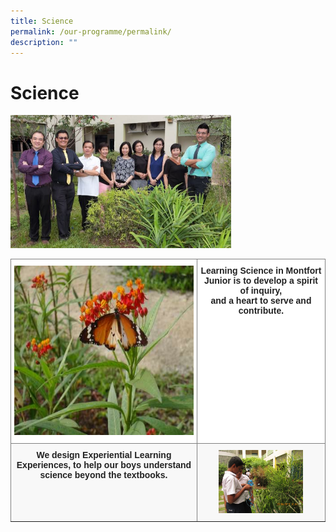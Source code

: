 ```yaml
---
title: Science
permalink: /our-programme/permalink/
description: ""
---
```

# **Science**


<img src="/images/Science%20dept.jpg" 
     style="width:70%">
		
		 
<table style="border-collapse:collapse;border-spacing:0" class="tg"><thead><tr><th style="background-color:#FFF;border-color:inherit;border-style:solid;border-width:1px;color:#222;font-family:Arial, sans-serif;font-size:14px;font-weight:bold;overflow:hidden;padding:10px 5px;text-align:center;vertical-align:top;word-break:normal"><img src="/images/tnP1200032.jpg" alt="P1200032.JPG" width="362" height="271"></th><th style="background-color:#FFF;border-color:inherit;border-style:solid;border-width:1px;color:#222;font-family:Arial, sans-serif;font-size:14px;font-weight:bold;overflow:hidden;padding:10px 5px;text-align:center;vertical-align:top;word-break:normal"><span style="font-weight:bold">Learning Science in Montfort Junior </span>is to develop a spirit of inquiry, <br>and a heart to serve and contribute.   </th></tr></thead><tbody><tr><td style="background-color:#F8F8F8;border-color:inherit;border-style:solid;border-width:1px;color:#222;font-family:Arial, sans-serif;font-size:14px;font-weight:bold;overflow:hidden;padding:10px 5px;text-align:center;vertical-align:top;word-break:normal">We design Experiential Learning Experiences, to help our boys understand science beyond the textbooks.</td><td style="background-color:#F8F8F8;border-color:inherit;border-style:solid;border-width:1px;color:#222;font-family:Arial, sans-serif;font-size:14px;overflow:hidden;padding:10px 5px;text-align:center;vertical-align:top;word-break:normal"><img src="/images/IMG_3626.jpg" alt="IMG_3626.JPG" width="135"></td></tr></tbody></table>